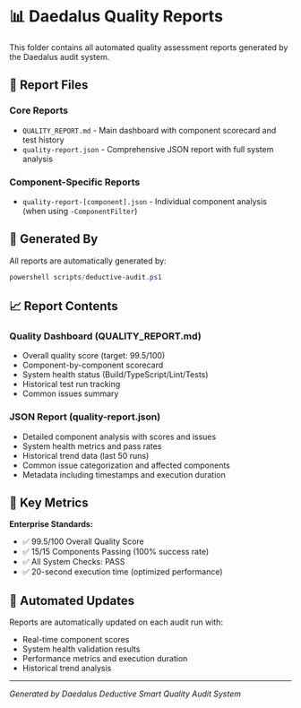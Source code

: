 # 📊 Daedalus Quality Reports

This folder contains all automated quality assessment reports generated by the Daedalus audit system.

## 📁 Report Files

### **Core Reports**

- `QUALITY_REPORT.md` - Main dashboard with component scorecard and test history
- `quality-report.json` - Comprehensive JSON report with full system analysis

### **Component-Specific Reports**

- `quality-report-[component].json` - Individual component analysis (when using `-ComponentFilter`)

## 🚀 Generated By

All reports are automatically generated by:

```powershell
powershell scripts/deductive-audit.ps1
```

## 📈 Report Contents

### **Quality Dashboard (QUALITY_REPORT.md)**

- Overall quality score (target: 99.5/100)
- Component-by-component scorecard
- System health status (Build/TypeScript/Lint/Tests)
- Historical test run tracking
- Common issues summary

### **JSON Report (quality-report.json)**

- Detailed component analysis with scores and issues
- System health metrics and pass rates
- Historical trend data (last 50 runs)
- Common issue categorization and affected components
- Metadata including timestamps and execution duration

## 🎯 Key Metrics

**Enterprise Standards:**

- ✅ 99.5/100 Overall Quality Score
- ✅ 15/15 Components Passing (100% success rate)
- ✅ All System Checks: PASS
- ✅ 20-second execution time (optimized performance)

## 🔄 Automated Updates

Reports are automatically updated on each audit run with:

- Real-time component scores
- System health validation results
- Performance metrics and execution duration
- Historical trend analysis

---

_Generated by Daedalus Deductive Smart Quality Audit System_
